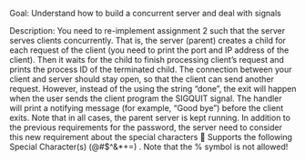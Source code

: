 Goal: Understand how to build a concurrent server and deal with signals

Description:
You need to re-implement assignment 2 such that the server serves clients concurrently. That is,
the server (parent) creates a child for each request of the client (you need to print the port and IP
address of the client). Then it waits for the child to finish processing client’s request and prints the
process ID of the terminated child.
The connection between your client and server should stay open, so that the client can send
another request. However, instead of the using the string “done”, the exit will happen when the user
sends the client program the SIGQUIT signal. The handler will print a notifying message (for example,
“Good bye”) before the client exits. Note that in all cases, the parent server is kept running.
In addition to the previous requirements for the password, the server need to consider this new
requirement about the special characters
 Supports the following Special Character(s) (@#$^&*+=) . Note that the % symbol is
not allowed!
